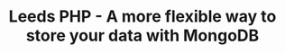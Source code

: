 ---
layout: event
title: Leeds PHP - A more flexible way to store your data with MongoDB
description: Talk on how to use MongoDB
img: main.jpg
talk-title: A more flexible way to store your data with MongoDB
talk-description: |
  If you've been anywhere near software development, the norm is to store your data in a relational form, but what if there was a different way

  We will take a look at the history of MongoDB and why it continues to be a trending database year on year. We will then go into the advantages of having a flexible document model and how we can utilize MongoDB for our application storage.
  
links:
  - https://www.meetup.com/leedsphp/events/296260758/
---